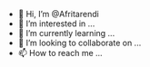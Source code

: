 - 👋 Hi, I’m @Afritarendi
- 👀 I’m interested in ...
- 🌱 I’m currently learning ...
- 💞️ I’m looking to collaborate on ...
- 📫 How to reach me ...

<!---
Afritarendi/Afritarendi is a ✨ special ✨ repository because its `README.md` (this file) appears on your GitHub profile.
You can click the Preview link to take a look at your changes.
--->

